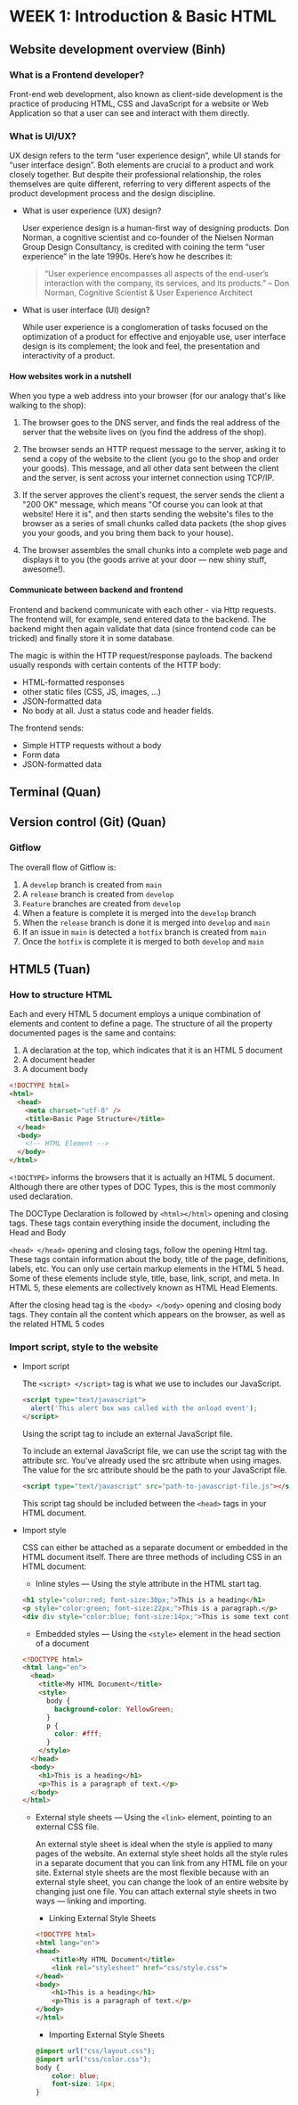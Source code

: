 # WEEK 1: Introduction & Basic HTML

## Website development overview (Binh)

### What is a Frontend developer?

Front-end web development, also known as client-side development is the practice of producing HTML, CSS and JavaScript for a website or Web Application so that a user can see and interact with them directly.

### What is UI/UX?

UX design refers to the term “user experience design”, while UI stands for “user interface design”. Both elements are crucial to a product and work closely together. But despite their professional relationship, the roles themselves are quite different, referring to very different aspects of the product development process and the design discipline.

- What is user experience (UX) design?

  User experience design is a human-first way of designing products. Don Norman, a cognitive scientist and co-founder of the Nielsen Norman Group Design Consultancy, is credited with coining the term “user experience” in the late 1990s. Here’s how he describes it:

  > “User experience encompasses all aspects of the end-user’s interaction with the company, its services, and its products.” – Don Norman, Cognitive Scientist & User Experience Architect

- What is user interface (UI) design?

  While user experience is a conglomeration of tasks focused on the optimization of a product for effective and enjoyable use, user interface design is its complement; the look and feel, the presentation and interactivity of a product.

#### How websites work in a nutshell

When you type a web address into your browser (for our analogy that's like walking to the shop):

1. The browser goes to the DNS server, and finds the real address of the server that the website lives on (you find the address of the shop).

2. The browser sends an HTTP request message to the server, asking it to send a copy of the website to the client (you go to the shop and order your goods). This message, and all other data sent between the client and the server, is sent across your internet connection using TCP/IP.

3. If the server approves the client's request, the server sends the client a "200 OK" message, which means "Of course you can look at that website! Here it is", and then starts sending the website's files to the browser as a series of small chunks called data packets (the shop gives you your goods, and you bring them back to your house).

4. The browser assembles the small chunks into a complete web page and displays it to you (the goods arrive at your door — new shiny stuff, awesome!).

#### Communicate between backend and frontend

Frontend and backend communicate with each other - via Http requests. The frontend will, for example, send entered data to the backend. The backend might then again validate that data (since frontend code can be tricked) and finally store it in some database.

The magic is within the HTTP request/response payloads. The backend usually responds with certain contents of the HTTP body:

- HTML-formatted responses
- other static files (CSS, JS, images, …)
- JSON-formatted data
- No body at all. Just a status code and header fields.

The frontend sends:

- Simple HTTP requests without a body
- Form data
- JSON-formatted data

## Terminal (Quan)

## Version control (Git) (Quan)

### Gitflow

The overall flow of Gitflow is:

1. A `develop` branch is created from `main`
2. A `release` branch is created from `develop`
3. `Feature` branches are created from `develop`
4. When a feature is complete it is merged into the `develop` branch
5. When the `release` branch is done it is merged into `develop` and `main`
6. If an issue in `main` is detected a `hotfix` branch is created from `main`
7. Once the `hotfix` is complete it is merged to both `develop` and `main`

## HTML5 (Tuan)

### How to structure HTML

Each and every HTML 5 document employs a unique combination of elements and content to define a page. The structure of all the property documented pages is the same and contains:

1. A declaration at the top, which indicates that it is an HTML 5 document
2. A document header
3. A document body

```html
<!DOCTYPE html>
<html>
  <head>
    <meta charset="utf-8" />
    <title>Basic Page Structure</title>
  </head>
  <body>
    <!-- HTML Element -->
  </body>
</html>
```

`<!DOCTYPE>` informs the browsers that it is actually an HTML 5 document. Although there are other types of DOC Types, this is the most commonly used declaration.

The DOCType Declaration is followed by `<html></html>` opening and closing tags. These tags contain everything inside the document, including the Head and Body

`<head> </head>` opening and closing tags, follow the opening Html tag. These tags contain information about the body, title of the page, definitions, labels, etc. You can only use certain markup elements in the HTML 5 head. Some of these elements include style, title, base, link, script, and meta. In HTML 5, these elements are collectively known as HTML Head Elements.

After the closing head tag is the `<body> </body>` opening and closing body tags. They contain all the content which appears on the browser, as well as the related HTML 5 codes

### Import script, style to the website

- Import script

  The `<script> </script>` tag is what we use to includes our JavaScript.

  ```html
  <script type="text/javascript">
    alert('This alert box was called with the onload event');
  </script>
  ```

  Using the script tag to include an external JavaScript file.

  To include an external JavaScript file, we can use the script tag with the attribute src. You've already used the src attribute when using images. The value for the src attribute should be the path to your JavaScript file.

  ```html
  <script type="text/javascript" src="path-to-javascript-file.js"></script>
  ```

  This script tag should be included between the `<head>` tags in your HTML document.

- Import style

    CSS can either be attached as a separate document or embedded in the HTML document itself. There are three methods of including CSS in an HTML document:

  - Inline styles — Using the style attribute in the HTML start tag.

  ```html
  <h1 style="color:red; font-size:30px;">This is a heading</h1>
  <p style="color:green; font-size:22px;">This is a paragraph.</p>
  <div div style="color:blue; font-size:14px;">This is some text content.</div>
  ```

  - Embedded styles — Using the `<style>` element in the head section of a document

  ```html
  <!DOCTYPE html>
  <html lang="en">
    <head>
      <title>My HTML Document</title>
      <style>
        body {
          background-color: YellowGreen;
        }
        p {
          color: #fff;
        }
      </style>
    </head>
    <body>
      <h1>This is a heading</h1>
      <p>This is a paragraph of text.</p>
    </body>
  </html>
  ```

  - External style sheets — Using the `<link>` element, pointing to an external CSS file.

    An external style sheet is ideal when the style is applied to many pages of the website.
    An external style sheet holds all the style rules in a separate document that you can link from any HTML file on your site. External style sheets are the most flexible because with an external style sheet, you can change the look of an entire website by changing just one file.
    You can attach external style sheets in two ways — linking and importing.
    - Linking External Style Sheets

    ```html
    <!DOCTYPE html>
    <html lang="en">
    <head>
        <title>My HTML Document</title>
        <link rel="stylesheet" href="css/style.css">
    </head>
    <body>
        <h1>This is a heading</h1>
        <p>This is a paragraph of text.</p>
    </body>
    </html>
    ```

    - Importing External Style Sheets

    ```css
    @import url("css/layout.css");
    @import url("css/color.css");
    body {
        color: blue;
        font-size: 14px;
    }
    ```
